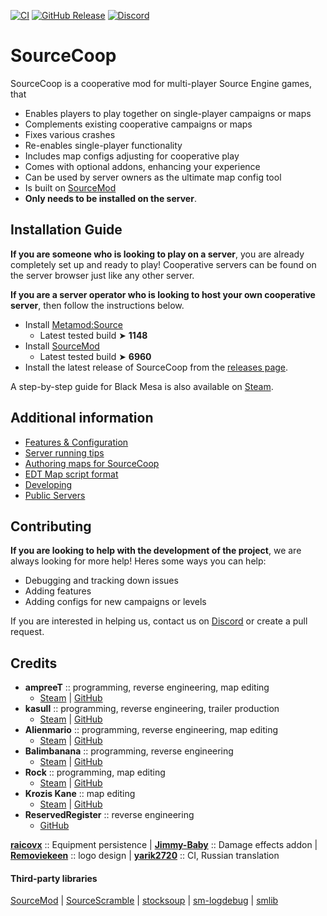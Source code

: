 [![CI](https://github.com/ampreeT/SourceCoop/actions/workflows/plugin.yml/badge.svg)](https://github.com/ampreeT/SourceCoop/actions/workflows/plugin.yml)
[![GitHub Release](https://img.shields.io/github/v/release/ampreeT/SourceCoop?style=flat&label=Release&labelColor=%232C3137&color=%23EB551B)](https://github.com/ampreeT/SourceCoop/releases/latest)
[![Discord](https://img.shields.io/discord/973591793117564988.svg?label=&logo=discord&logoColor=ffffff&color=7389D8&labelColor=6A7EC2)](https://discord.gg/Fh77rxQaEB)

# SourceCoop

SourceCoop is a cooperative mod for multi-player Source Engine games, that
- Enables players to play together on single-player campaigns or maps
- Complements existing cooperative campaigns or maps
- Fixes various crashes
- Re-enables single-player functionality
- Includes map configs adjusting for cooperative play
- Comes with optional addons, enhancing your experience
- Can be used by server owners as the ultimate map config tool
- Is built on [SourceMod](https://www.sourcemod.net)
- __Only needs to be installed on the server__.

## Installation Guide
__If you are someone who is looking to play on a server__, you are already completely set up and ready to play! Cooperative servers can be found on the server browser just like any other server.

__If you are a server operator who is looking to host your own cooperative server__, then follow the instructions below.
- Install [Metamod:Source](https://www.sourcemm.net/downloads.php?branch=stable)
	- Latest tested build ➤ __1148__
- Install [SourceMod](https://www.sourcemod.net/downloads.php?branch=stable)
	- Latest tested build ➤ __6960__
- Install the latest release of SourceCoop from the [releases page](https://github.com/ampreeT/SourceCoop/releases).

A step-by-step guide for Black Mesa is also available on [Steam](https://steamcommunity.com/sharedfiles/filedetails/?id=2200247356).

## Additional information
- [Features & Configuration](https://github.com/ampreeT/SourceCoop/wiki/Features-&-Configuration)
- [Server running tips](https://github.com/ampreeT/SourceCoop/wiki/Server-running-tips)
- [Authoring maps for SourceCoop](https://github.com/ampreeT/SourceCoop/wiki/Authoring-maps-for-SourceCoop)
- [EDT Map script format](https://github.com/ampreeT/SourceCoop/wiki/EDT---Map-script-format)
- [Developing](https://github.com/ampreeT/SourceCoop/wiki/Developing)
- [Public Servers](https://github.com/ampreeT/SourceCoop/wiki/Public-Servers)

## Contributing
__If you are looking to help with the development of the project__, we are always looking for more help! Heres some ways you can help:
- Debugging and tracking down issues
- Adding features
- Adding configs for new campaigns or levels

If you are interested in helping us, contact us on [Discord](https://discord.gg/Fh77rxQaEB) or create a pull request.

## Credits
- __ampreeT__ :: programming, reverse engineering, map editing
	- [Steam](https://steamcommunity.com/id/ampreeT) | [GitHub](https://github.com/ampreeT)
- __kasull__ :: programming, reverse engineering, trailer production
	- [Steam](https://steamcommunity.com/id/kasull/) | [GitHub](https://github.com/kasullian)
- __Alienmario__ :: programming, reverse engineering, map editing
	- [Steam](https://steamcommunity.com/id/4oM0/) | [GitHub](https://github.com/Alienmario)
- __Balimbanana__ :: programming, reverse engineering
	- [Steam](https://steamcommunity.com/id/Balimbanana/) | [GitHub](https://github.com/Balimbanana)
- __Rock__ :: programming, map editing
	- [Steam](https://steamcommunity.com/id/Rock48/) | [GitHub](https://github.com/Rock48)
- __Krozis Kane__ :: map editing
	- [Steam](https://steamcommunity.com/id/Krozis_Kane/) | [GitHub](https://github.com/KrozisKane)
- __ReservedRegister__ :: reverse engineering
	- [GitHub](https://github.com/ReservedRegister)

[__raicovx__](https://github.com/raicovx) :: Equipment persistence
| [__Jimmy-Baby__](https://github.com/Jimmy-Baby) :: Damage effects addon
| [__Removiekeen__](https://steamcommunity.com/profiles/76561198804614641/) :: logo design
| [__yarik2720__](https://github.com/yarik2720) :: CI, Russian translation

#### Third-party libraries
[SourceMod](https://github.com/alliedmodders/sourcemod)
| [SourceScramble](https://github.com/nosoop/SMExt-SourceScramble)
| [stocksoup](https://github.com/nosoop/stocksoup)
| [sm-logdebug](https://github.com/Alienmario/sm-logdebug)
| [smlib](https://github.com/bcserv/smlib/tree/transitional_syntax)